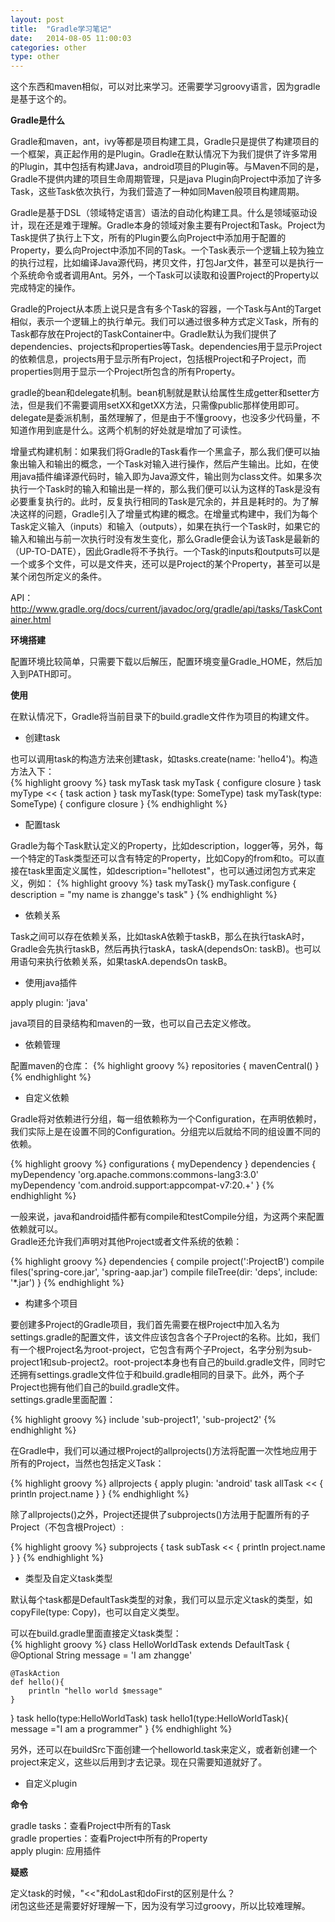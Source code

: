 ```yaml
---
layout: post
title:  "Gradle学习笔记"
date:   2014-08-05 11:00:03
categories: other
type: other
---
```


这个东西和maven相似，可以对比来学习。还需要学习groovy语言，因为gradle是基于这个的。

**Gradle是什么**

Gradle和maven，ant，ivy等都是项目构建工具，Gradle只是提供了构建项目的一个框架，真正起作用的是Plugin。Gradle在默认情况下为我们提供了许多常用的Plugin，其中包括有构建Java，android项目的Plugin等。与Maven不同的是，Gradle不提供内建的项目生命周期管理，只是java Plugin向Project中添加了许多Task，这些Task依次执行，为我们营造了一种如同Maven般项目构建周期。

Gradle是基于DSL（领域特定语言）语法的自动化构建工具。什么是领域驱动设计，现在还是难于理解。Gradle本身的领域对象主要有Project和Task。Project为Task提供了执行上下文，所有的Plugin要么向Project中添加用于配置的Property，要么向Project中添加不同的Task。一个Task表示一个逻辑上较为独立的执行过程，比如编译Java源代码，拷贝文件，打包Jar文件，甚至可以是执行一个系统命令或者调用Ant。另外，一个Task可以读取和设置Project的Property以完成特定的操作。

Gradle的Project从本质上说只是含有多个Task的容器，一个Task与Ant的Target相似，表示一个逻辑上的执行单元。我们可以通过很多种方式定义Task，所有的Task都存放在Project的TaskContainer中。Gradle默认为我们提供了dependencies、projects和properties等Task。dependencies用于显示Project的依赖信息，projects用于显示所有Project，包括根Project和子Project，而properties则用于显示一个Project所包含的所有Property。

gradle的bean和delegate机制。bean机制就是默认给属性生成getter和setter方法，但是我们不需要调用setXX和getXX方法，只需像public那样使用即可。delegate是委派机制，虽然理解了，但是由于不懂groovy，也没多少代码量，不知道作用到底是什么。这两个机制的好处就是增加了可读性。

增量式构建机制：如果我们将Gradle的Task看作一个黑盒子，那么我们便可以抽象出输入和输出的概念，一个Task对输入进行操作，然后产生输出。比如，在使用java插件编译源代码时，输入即为Java源文件，输出则为class文件。如果多次执行一个Task时的输入和输出是一样的，那么我们便可以认为这样的Task是没有必要重复执行的。此时，反复执行相同的Task是冗余的，并且是耗时的。为了解决这样的问题，Gradle引入了增量式构建的概念。在增量式构建中，我们为每个Task定义输入（inputs）和输入（outputs），如果在执行一个Task时，如果它的输入和输出与前一次执行时没有发生变化，那么Gradle便会认为该Task是最新的（UP-TO-DATE），因此Gradle将不予执行。一个Task的inputs和outputs可以是一个或多个文件，可以是文件夹，还可以是Project的某个Property，甚至可以是某个闭包所定义的条件。

API：http://www.gradle.org/docs/current/javadoc/org/gradle/api/tasks/TaskContainer.html

**环境搭建**

配置环境比较简单，只需要下载以后解压，配置环境变量Gradle_HOME，然后加入到PATH即可。

**使用**

在默认情况下，Gradle将当前目录下的build.gradle文件作为项目的构建文件。

* 创建task

也可以调用task的构造方法来创建task，如tasks.create(name: 'hello4')。构造方法入下：  
{% highlight groovy %}
task myTask
task myTask { configure closure }
task myType << { task action }
task myTask(type: SomeType)
task myTask(type: SomeType) { configure closure }
{% endhighlight %}

* 配置task

Gradle为每个Task默认定义的Property，比如description，logger等，另外，每一个特定的Task类型还可以含有特定的Property，比如Copy的from和to。可以直接在task里面定义属性，如description="hellotest"，也可以通过闭包方式来定义，例如：
{% highlight groovy %}
task myTask{}
myTask.configure {
   description = "my name is zhangge's task"
}
{% endhighlight %}

* 依赖关系

Task之间可以存在依赖关系，比如taskA依赖于taskB，那么在执行taskA时，Gradle会先执行taskB，然后再执行taskA，taskA(dependsOn: taskB)。也可以用语句来执行依赖关系，如果taskA.dependsOn taskB。

* 使用java插件

apply plugin: 'java'

java项目的目录结构和maven的一致，也可以自己去定义修改。

* 依赖管理

配置maven的仓库：
{% highlight groovy %}
repositories {
   mavenCentral()
}
{% endhighlight %}  

* 自定义依赖

Gradle将对依赖进行分组，每一组依赖称为一个Configuration，在声明依赖时，我们实际上是在设置不同的Configuration。分组完以后就给不同的组设置不同的依赖。

{% highlight groovy %}
configurations {
   myDependency
}
dependencies {
   myDependency 'org.apache.commons:commons-lang3:3.0'
   myDependency 'com.android.support:appcompat-v7:20.+'
}
{% endhighlight %}  

一般来说，java和android插件都有compile和testCompile分组，为这两个来配置依赖就可以。  
Gradle还允许我们声明对其他Project或者文件系统的依赖：  

{% highlight groovy %}
dependencies {
   compile project(':ProjectB')
   compile files('spring-core.jar', 'spring-aap.jar')
   compile fileTree(dir: 'deps', include: '*.jar')
}
{% endhighlight %}  

* 构建多个项目

要创建多Project的Gradle项目，我们首先需要在根Project中加入名为settings.gradle的配置文件，该文件应该包含各个子Project的名称。比如，我们有一个根Project名为root-project，它包含有两个子Project，名字分别为sub-project1和sub-project2。root-project本身也有自己的build.gradle文件，同时它还拥有settings.gradle文件位于和build.gradle相同的目录下。此外，两个子Project也拥有他们自己的build.gradle文件。  
settings.gradle里面配置：  

{% highlight groovy %}
include 'sub-project1', 'sub-project2'
{% endhighlight %}

在Gradle中，我们可以通过根Project的allprojects()方法将配置一次性地应用于所有的Project，当然也包括定义Task：

{% highlight groovy %}
allprojects {
   apply plugin: 'android' 
   task allTask << {
      println project.name
   }
}
{% endhighlight %}

除了allprojects()之外，Project还提供了subprojects()方法用于配置所有的子Project（不包含根Project）:

{% highlight groovy %}
subprojects {
   task subTask << {
      println project.name
   }
}
{% endhighlight %}

* 类型及自定义task类型

默认每个task都是DefaultTask类型的对象，我们可以显示定义task的类型，如copyFile(type: Copy)，也可以自定义类型。

可以在build.gradle里面直接定义task类型：  
{% highlight groovy %}
class HelloWorldTask extends DefaultTask {
    @Optional
    String message = 'I am zhangge'

    @TaskAction
    def hello(){
        println "hello world $message"
    }
}
task hello(type:HelloWorldTask)
task hello1(type:HelloWorldTask){
   message ="I am a programmer"
}
{% endhighlight %}

另外，还可以在buildSrc下面创建一个helloworld.task来定义，或者新创建一个project来定义，这些以后用到才去记录。现在只需要知道就好了。

* 自定义plugin


**命令**

gradle tasks：查看Project中所有的Task  
gradle properties：查看Project中所有的Property  
apply plugin: 应用插件  

**疑惑**  

定义task的时候，"<<"和doLast和doFirst的区别是什么？    
闭包这些还是需要好好理解一下，因为没有学习过groovy，所以比较难理解。